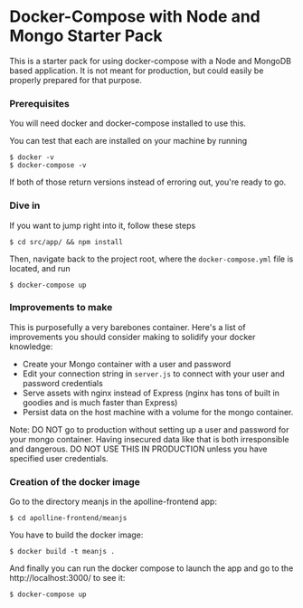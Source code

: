 # Docker-Compose with Node and Mongo Starter Pack
This is a starter pack for using docker-compose with a Node and MongoDB based application. 
It is not meant for production, but could easily be properly prepared for that purpose. 


### Prerequisites 
You will need docker and docker-compose installed to use this. 

You can test that each are installed on your machine by running 

```
$ docker -v
$ docker-compose -v
```

If both of those return versions instead of erroring out, you're ready to go. 

### Dive in
If you want to jump right into it, follow these steps 

```
$ cd src/app/ && npm install
```

Then, navigate back to the project root, where the `docker-compose.yml` file is located, 
and run 

```
$ docker-compose up
```

### Improvements to make
This is purposefully a very barebones container. Here's a list of improvements you should consider
making to solidify your docker knowledge: 

- Create your Mongo container with a user and password 
- Edit your connection string in `server.js` to connect with your user and password credentials 
- Serve assets with nginx instead of Express (nginx has tons of built in goodies and is much faster than Express) 
- Persist data on the host machine with a volume for the mongo container.

Note: DO NOT go to production without setting up a user and password for your mongo container. 
Having insecured data like that is both irresponsible and dangerous. DO NOT USE THIS IN PRODUCTION unless you 
have specified user credentials. 

### Creation of the docker image
Go to the directory meanjs in the apolline-frontend app:
```
$ cd apolline-frontend/meanjs
```

You have to build the docker image:
```
$ docker build -t meanjs .
```
And finally you can run the docker compose to launch the app and go to the http://localhost:3000/ to see it:
```
$ docker-compose up
```
